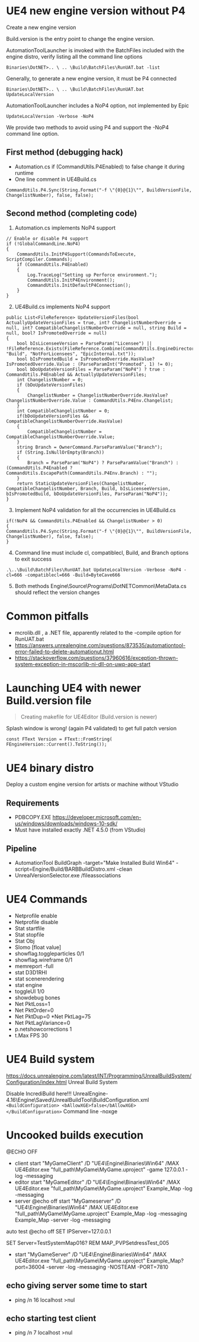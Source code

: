 # UE4 new engine version without P4
Create a new engine version

Build.version is the entry point to change the engine version.

AutomationToolLauncher is invoked with the BatchFiles included with the engine distro,
verify listing all the command line options 
```
Binaries\DotNET>.. \ .. \Build\BatchFiles\RunUAT.bat -list 
```

Generally, to generate a new engine version, it must be P4 connected
```
Binaries\DotNET>.. \ .. \Build\BatchFiles\RunUAT.bat UpdateLocalVersion
```

AutomationToolLauncher includes a NoP4 option, not implemented by Epic
```
UpdateLocalVersion -Verbose -NoP4
```

We provide two methods to avoid using P4 and support the -NoP4 command line option.


## First method (debugging hack)
* Automation.cs if (CommandUtils.P4Enabled) to false change it during runtime
* One line comment in UE4Build.cs 
```
CommandUtils.P4.Sync(String.Format("-f \"{0}@{1}\"", BuildVersionFile, ChangelistNumber), false, false);
```


## Second method (completing code)
1. Automation.cs implements NoP4 support
```
// Enable or disable P4 support
if (!GlobalCommandLine.NoP4)
{
	CommandUtils.InitP4Support(CommandsToExecute, ScriptCompiler.Commands);
	if (CommandUtils.P4Enabled)
	{
		Log.TraceLog("Setting up Perforce environment.");
		CommandUtils.InitP4Environment();
		CommandUtils.InitDefaultP4Connection();
	}
}
```		
2. UE4Build.cs implements NoP4 support
```
public List<FileReference> UpdateVersionFiles(bool ActuallyUpdateVersionFiles = true, int? ChangelistNumberOverride = null, int? CompatibleChangelistNumberOverride = null, string Build = null, bool? IsPromotedOverride = null)
{
	bool bIsLicenseeVersion = ParseParam("Licensee") || !FileReference.Exists(FileReference.Combine(CommandUtils.EngineDirectory, "Build", "NotForLicensees", "EpicInternal.txt"));
	bool bIsPromotedBuild = IsPromotedOverride.HasValue? IsPromotedOverride.Value : (ParseParamInt("Promoted", 1) != 0);
	bool bDoUpdateVersionFiles = ParseParam("NoP4") ? true : CommandUtils.P4Enabled && ActuallyUpdateVersionFiles;		
	int ChangelistNumber = 0;
	if (bDoUpdateVersionFiles)
	{
		ChangelistNumber = ChangelistNumberOverride.HasValue? ChangelistNumberOverride.Value : CommandUtils.P4Env.Changelist;
	}
	int CompatibleChangelistNumber = 0;
	if(bDoUpdateVersionFiles && CompatibleChangelistNumberOverride.HasValue)
	{
		CompatibleChangelistNumber = CompatibleChangelistNumberOverride.Value;
	}
	string Branch = OwnerCommand.ParseParamValue("Branch");
	if (String.IsNullOrEmpty(Branch))
	{
		Branch = ParseParam("NoP4") ? ParseParamValue("Branch") : (CommandUtils.P4Enabled ? CommandUtils.EscapePath(CommandUtils.P4Env.Branch) : "");
	}
	return StaticUpdateVersionFiles(ChangelistNumber, CompatibleChangelistNumber, Branch, Build, bIsLicenseeVersion, bIsPromotedBuild, bDoUpdateVersionFiles, ParseParam("NoP4"));
}
```		
		
3. Implement NoP4 validation for all the occurrencies in UE4Build.cs
```
if(!NoP4 && CommandUtils.P4Enabled && ChangelistNumber > 0)
{
CommandUtils.P4.Sync(String.Format("-f \"{0}@{1}\"", BuildVersionFile, ChangelistNumber), false, false);
}
```	
4. Command line must include cl, compatiblecl, Build, and Branch options to exit success
```
.\..\Build\BatchFiles\RunUAT.bat UpdateLocalVersion -Verbose -NoP4 -cl=666 -compatiblecl=666 -Build=ByteCave666
```

5. Both methods Engine\Source\Programs\DotNETCommon\MetaData.cs should reflect the version changes

# Common pitfalls
* mcrolib.dll , a .NET file, apparently related to the -compile option for RunUAT.bat
 * https://answers.unrealengine.com/questions/873535/automationtool-error-failed-to-delete-automationut.html
 * https://stackoverflow.com/questions/37960616/exception-thrown-system-exception-in-mscorlib-ni-dll-on-uwp-app-start 
 
# Launching UE4 with newer Build.version file

>Creating makefile for UE4Editor (Build.version is newer)

Splash window is wrong! (again P4 validated)
to get full patch version
```
const FText Version = FText::FromString( FEngineVersion::Current().ToString()); 
```

# UE4 binary distro
Deploy a custom engine version for artists or machine without VStudio

## Requirements
* PDBCOPY.EXE https://developer.microsoft.com/en-us/windows/downloads/windows-10-sdk/
* Must have installed exactly .NET 4.5.0 (from VStudio)
 
## Pipeline
* AutomationTool BuildGraph -target="Make Installed Build Win64" -script=Engine/Build/BARBBuildDistro.xml -clean
* UnrealVersionSelector.exe /fileassociations

# UE4 Commands
* Netprofile enable
* Netprofile disable
* Stat startfile
* Stat stopfile
* Stat Obj
* Slomo [float value]
* showflag.toggleparticles 0/1
* showflag.wireframe 0/1
* memreport -full
* stat D3D1RHI
* stat scenerendering
* stat engine
* toggleUI 1/0
* showdebug bones
* Net PktLoss=1
* Net PktOrder=0
* Net PktDup=0
*Net PktLag=75
* Net PktLagVariance=0
* p.netshowcorrections 1
* t.Max FPS 30

# UE4 Build system
https://docs.unrealengine.com/latest/INT/Programming/UnrealBuildSystem/Configuration/index.html Unreal Build System


Disable IncrediBuild here!!!
UnrealEngine-4.16\Engine\Saved\UnrealBuildTool\BuildConfiguration.xml
     ```<BuildConfiguration>
         <bAllowXGE>false</bAllowXGE>
     </BuildConfiguration>```
Command line -noxge


# Uncooked builds execution
@ECHO OFF
* client
start "MyGameClient" /D "UE4\Engine\Binaries\Win64" /MAX UE4Editor.exe  "full_path\MyGame\MyGame.uproject" -game 127.0.0.1 -log -messaging
* editor
start "MyGameEditor" /D "UE4\Engine\Binaries\Win64" /MAX UE4Editor.exe  "full_path\MyGame\MyGame.uproject" Example_Map -log -messaging
* server
@echo off
start "MyGameserver" /D "UE4\Engine\Binaries\Win64" /MAX UE4Editor.exe  "full_path\MyGame\MyGame.uproject" Example_Map -log -messaging Example_Map -server -log -messaging

auto test
@echo off
SET IPServer=127.0.0.1

SET Server=TestSystemMap016?
REM MAP_PVPSetdressTest_005

* start "MyGameServer" /D "UE4\Engine\Binaries\Win64" /MAX UE4Editor.exe  "full_path\MyGame\MyGame.uproject" Example_Map?port=36004 -server -log -messaging -NOSTEAM -PORT=7810

## echo giving server some time to start

* ping /n 16 localhost >nul

## echo starting test client

* ping /n 7 localhost >nul


